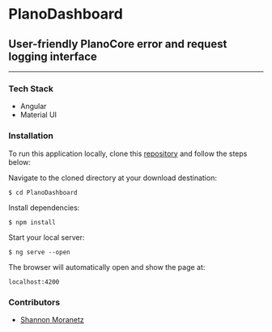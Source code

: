 # PlanoDashboard

## User-friendly PlanoCore error and request logging interface

* * *

### Tech Stack

*   Angular
*   Material UI

### Installation

To run this application locally, clone this [repository](https://github.com/shannonmoranetz/PlanoDashboard) and follow the steps below:

Navigate to the cloned directory at your download destination:

```
$ cd PlanoDashboard
```

Install dependencies:

```
$ npm install
```

Start your local server:

```
$ ng serve --open
```

The browser will automatically open and show the page at:

```
localhost:4200
```

### Contributors

* [Shannon Moranetz](https://github.com/shannonmoranetz)